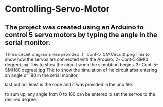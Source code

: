 # Controlling-Servo-Motor

## The project was created using an Arduino to control 5 servo motors by typing the angle in the serial monitor.
Three circuit diagrams was provided:
1- Cont-5-SM(Circuit).png
This to show how the servos are connected with the Arduino.
2- Cont-5-SM(0 degree).jpg
This to show the circuit when the simulation begins.
3- Cont-5-SM(180 degree).jpg
This to show the simulation of the circuit after entering an angle of 180 in the serial monitor.

last but not least is the code and it was provided in the .ino file.

to sum up, any angle from 0 to 180 can be entered to set the servos to the desired degree.
